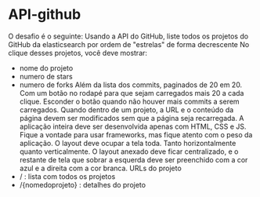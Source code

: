 # API-github

O desafio é o seguinte:
Usando a API do GitHub, liste todos os projetos do GitHub da elasticsearch por ordem de "estrelas"
de forma decrescente
No clique desses projetos, você deve mostrar:
- nome do projeto
- numero de stars
- numero de forks
Além da lista dos commits, paginados de 20 em 20.
Com um botão no rodapé para que sejam carregados mais 20 a cada clique. Esconder o botão
quando não houver mais commits a serem carregados.
Quando dentro de um projeto, a URL e o conteúdo da página devem ser modificados sem que a
página seja recarregada.
A aplicação inteira deve ser desenvolvida apenas com HTML, CSS e JS. Fique a vontade para usar
frameworks, mas fique atento com o peso da aplicação.
O layout deve ocupar a tela toda. Tanto horizontalmente quanto verticalmente.
O layout anexado deve ficar centralizado, e o restante de tela que sobrar a esquerda deve ser
preenchido com a cor azul e a direita com a cor branca.
URLs do projeto
- / : lista com todos os projetos
- /{nomedoprojeto} : detalhes do projeto

